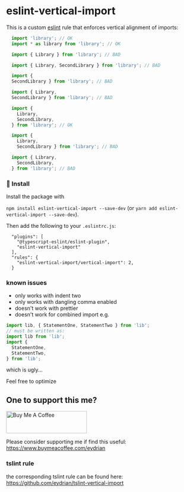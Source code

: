 # eslint-vertical-import

This is a custom [eslint](https://eslint.org) rule that enforces vertical alignment of imports:

```typescript
  import 'library'; // OK
  import * as library from 'library'; // OK

  import { Library } from 'library'; // BAD

  import { Library, SecondLibrary } from 'library'; // BAD

  import {
  SecondLibrary } from 'library'; // BAD

  import { Library,
  SecondLibrary } from 'library'; // BAD

  import {
    Library,
    SecondLibrary,
  } from 'library'; // OK

  import {
    Library,
    SecondLibrary } from 'library'; // BAD

  import { Library,
    SecondLibrary,
  } from 'library'; // BAD
```

### 📝 Install

Install the package with

`npm install eslint-vertical-import --save-dev` (or `yarn add eslint-vertical-import --save-dev`).

Then add the following to your `.eslintrc.js`:

```
  "plugins": [
    "@typescript-eslint/eslint-plugin",
    "eslint-vertical-import"
  ],
  "rules": {
    "eslint-vertical-import/vertical-import": 2,
  }
```

### known issues
- only works with indent two
- only works with dangling comma enabled
- doesn't work with prettier
- doesn't work for combined import e.g.
```typescript
import lib, { StatementOne, StatementTwo } from 'lib';
// must be written as:
import lib from 'lib';
import {
  StatementOne,
  StatementTwo,
} from 'lib';
```

which is ugly...

Feel free to optimize



## One to support this me?

<a href="https://www.buymeacoffee.com/eydrian" target="_blank"><img src="https://cdn.buymeacoffee.com/buttons/v2/default-yellow.png" alt="Buy Me A Coffee" style="height: 60px !important;width: 217px !important;" ></a>

Please consider supporting me if find this useful:
https://www.buymeacoffee.com/eydrian

### tslint rule
the corresponding tslint rule can be found here: https://github.com/eydrian/tslint-vertical-import